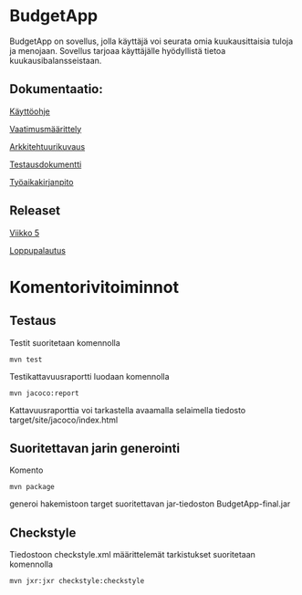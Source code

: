 # BudgetApp 

BudgetApp on sovellus, jolla käyttäjä voi seurata omia kuukausittaisia tuloja ja menojaan. Sovellus tarjoaa käyttäjälle hyödyllistä tietoa kuukausibalansseistaan.

## Dokumentaatio:

[Käyttöohje](https://github.com/nikool/otm-harjoitustyo/blob/master/dokumentointi/k%C3%A4ytt%C3%B6ohje.md)

[Vaatimusmäärittely](https://github.com/nikool/otm-harjoitustyo/blob/master/dokumentointi/vaatimusmäärittely.md)

[Arkkitehtuurikuvaus](https://github.com/nikool/otm-harjoitustyo/blob/master/dokumentointi/arkkitehtuurikuvaus.md)

[Testausdokumentti](https://github.com/nikool/otm-harjoitustyo/blob/master/dokumentointi/testausdokumentti.md)

[Työaikakirjanpito](https://github.com/nikool/otm-harjoitustyo/blob/master/dokumentointi/työaikakirjanpito.md)

## Releaset

[Viikko 5](https://github.com/nikool/otm-harjoitustyo/releases/tag/week5)

[Loppupalautus](hhttps://github.com/nikool/otm-harjoitustyo/releases/tag/final)

# Komentorivitoiminnot

## Testaus

Testit suoritetaan komennolla

````mvn test````

Testikattavuusraportti luodaan komennolla

````mvn jacoco:report````

Kattavuusraporttia voi tarkastella avaamalla selaimella tiedosto target/site/jacoco/index.html

## Suoritettavan jarin generointi

Komento

````mvn package````

generoi hakemistoon target suoritettavan jar-tiedoston BudgetApp-final.jar

## Checkstyle

Tiedostoon checkstyle.xml määrittelemät tarkistukset suoritetaan komennolla

````mvn jxr:jxr checkstyle:checkstyle````
